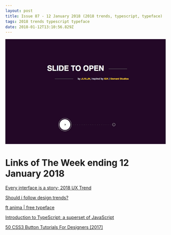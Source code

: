 ```yaml
---
layout: post
title: Issue 87 - 12 January 2018 (2018 trends, typescript, typeface)
tags: 2018 trends typescript typeface
date: 2018-01-12T13:10:56.829Z
---
```

![Every interface is a story; 2018 UX Trend](/assets/uploads/issue-87.jpg "Every interface is a story; 2018 UX Trend")

# Links of The Week ending 12 January 2018

<a href="https://uxdesign.cc/every-interface-is-a-story-2e48d5285c39" target="_blank">Every interface is a story; 2018 UX Trend</a>

<a href="http://www.vanschneider.com/follow-design-trends" target="_blank">Should i follow design trends?</a>

<a href="https://www.behance.net/gallery/60455927/ft-anima-free-typeface" target="_blank">ft anima | free typeface</a>

<a href="https://toddmotto.com/typescript-introduction" target="_blank">Introduction to TypeScript; a superset of JavaScript</a>

<a href="https://www.hongkiat.com/blog/css3-button-tutorials/" target="_blank">50 CSS3 Button Tutorials For Designers \[2017]</a>
